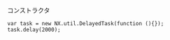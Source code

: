コンストラクタ

<div class="long">

    var task = new NX.util.DelayedTask(function (){});
    task.delay(2000);

